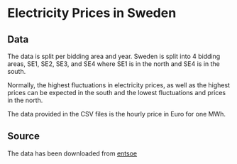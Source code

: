 # Electricity Prices in Sweden

## Data

The data is split per bidding area and year.
Sweden is split into 4 bidding areas, SE1, SE2, SE3, and SE4 where SE1 is in
the north and SE4 is in the south.

Normally, the highest fluctuations in electricity prices, as well as the
highest prices can be expected in the south and the lowest fluctuations and
prices in the north.

The data provided in the CSV files is the hourly price in Euro for one MWh.

## Source

The data has been downloaded from [entsoe](https://transparency.entsoe.eu/transmission-domain/r2/dayAheadPrices/show?name=&defaultValue=true&viewType=GRAPH&areaType=BZN&atch=false&dateTime.dateTime=20.12.2024+00:00|CET|DAY&biddingZone.values=CTY|10YSE-1--------K!BZN|10Y1001A1001A44P&resolution.values=PT15M&resolution.values=PT30M&resolution.values=PT60M&dateTime.timezone=CET_CEST&dateTime.timezone_input=CET+(UTC+1)+/+CEST+(UTC+2))

